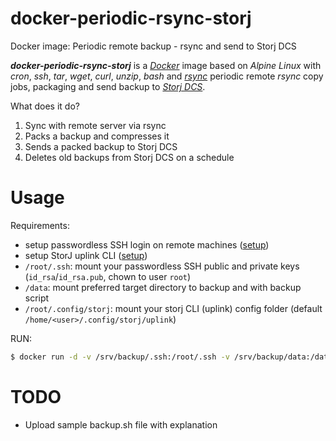 # docker-periodic-rsync-storj
Docker image: Periodic remote backup - rsync and send to Storj DCS

***docker-periodic-rsync-storj*** is a [*Docker*](http://www.docker.com/) image based on *Alpine Linux* with *cron*, *ssh*, *tar*, *wget*, *curl*, *unzip*, *bash* and [*rsync*](http://en.wikipedia.org/wiki/Rsync) periodic remote *rsync* copy jobs, packaging and send backup to [*Storj DCS*](https://www.storj.io/).

What does it do?
1. Sync with remote server via rsync
2. Packs a backup and compresses it
3. Sends a packed backup to Storj DCS
4. Deletes old backups from Storj DCS on a schedule

Usage
=====

Requirements:

- setup passwordless SSH login on remote machines ([setup](http://www.tecmint.com/ssh-passwordless-login-using-ssh-keygen-in-5-easy-steps/))
- setup StorJ uplink CLI ([setup](https://docs.storj.io/dcs/getting-started/quickstart-uplink-cli/))
- `/root/.ssh`: mount your passwordless SSH public and private keys (`id_rsa`/`id_rsa.pub`, chown to user `root`)
- `/data`: mount preferred target directory to backup and with backup script
- `/root/.config/storj`: mount your storj CLI (uplink) config folder (default `/home/<user>/.config/storj/uplink`)

RUN:
```bash
$ docker run -d -v /srv/backup/.ssh:/root/.ssh -v /srv/backup/data:/data -v /srv/backup/storj:/root/.config/storj --name backup matt08/docker-periodic-rsync-storj
```

TODO
=====
* Upload sample backup.sh file with explanation
